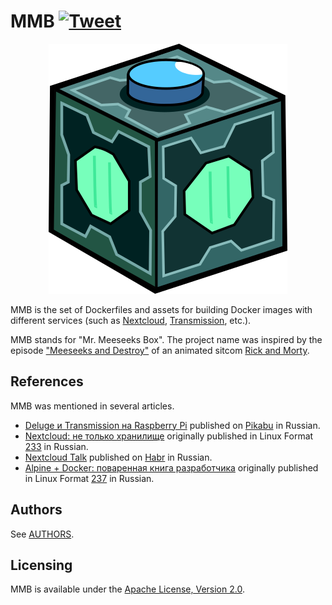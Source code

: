 # MMB [![Tweet](https://img.shields.io/twitter/url/http/shields.io.svg?style=social)](https://twitter.com/intent/tweet?text=Set%20of%20Dockerfiles%20and%20assets%20related%20to%20them%20for%20building%20Docker%20images%20with%20different%20services&url=https://github.com/tolstoyevsky/mmb&via=CusDeb&hashtags=RaspberryPi,Docker,Alpine,Debian)

<p align="center">
    <img src="/logo/382x400.png" alt="MMB">
</p>

MMB is the set of Dockerfiles and assets for building Docker images with different services (such as [Nextcloud](https://nextcloud.com), [Transmission](https://transmissionbt.com), etc.).

MMB stands for "Mr. Meeseeks Box". The project name was inspired by the episode ["Meeseeks and Destroy"](https://en.wikipedia.org/wiki/Meeseeks_and_Destroy) of an animated sitcom [Rick and Morty](https://en.wikipedia.org/wiki/Rick_and_Morty).

## References

MMB was mentioned in several articles.

* [Deluge и Transmission на Raspberry Pi](https://pikabu.ru/story/deluge_i_transmission_na_raspberry_pi_5618108) published on [Pikabu](https://pikabu.ru) in Russian.
* [Nextcloud: не только хранилище](https://cusdeb.com/ru/blog/2018/08/16/nextcloud-%d0%bd%d0%b5-%d1%82%d0%be%d0%bb%d1%8c%d0%ba%d0%be-%d1%85%d1%80%d0%b0%d0%bd%d0%b8%d0%bb%d0%b8%d1%89%d0%b5/) originally published in Linux Format [233](http://linuxformat.ru/anons233.phtml) in Russian.
* [Nextcloud Talk](https://habr.com/ru/post/349556/) published on [Habr](https://habr.com/) in Russian.
* [Alpine + Docker: поваренная книга разработчика](https://cusdeb.com/ru/blog/2019/04/14/alpine-docker-%d0%bf%d0%be%d0%b2%d0%b0%d1%80%d0%b5%d0%bd%d0%bd%d0%b0%d1%8f-%d0%ba%d0%bd%d0%b8%d0%b3%d0%b0-%d1%80%d0%b0%d0%b7%d1%80%d0%b0%d0%b1%d0%be%d1%82%d1%87%d0%b8%d0%ba%d0%b0/) originally published in Linux Format [237](http://linuxformat.ru/anons237.phtml) in Russian.

## Authors

See [AUTHORS](AUTHORS.md).

## Licensing

MMB is available under the [Apache License, Version 2.0](LICENSE).
